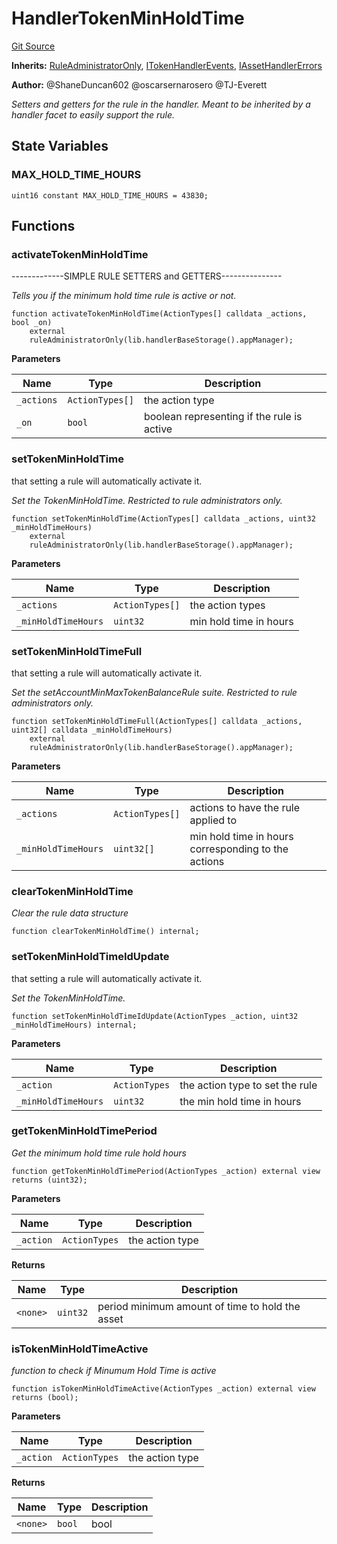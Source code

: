 # HandlerTokenMinHoldTime
[Git Source](https://github.com/thrackle-io/tron/blob/cbc87814d6bed0b3e71e8ab959486c532d05c771/src/client/token/handler/ruleContracts/HandlerTokenMinHoldTime.sol)

**Inherits:**
[RuleAdministratorOnly](/src/protocol/economic/RuleAdministratorOnly.sol/contract.RuleAdministratorOnly.md), [ITokenHandlerEvents](/src/common/IEvents.sol/interface.ITokenHandlerEvents.md), [IAssetHandlerErrors](/src/common/IErrors.sol/interface.IAssetHandlerErrors.md)

**Author:**
@ShaneDuncan602 @oscarsernarosero @TJ-Everett

*Setters and getters for the rule in the handler. Meant to be inherited by a handler
facet to easily support the rule.*


## State Variables
### MAX_HOLD_TIME_HOURS

```solidity
uint16 constant MAX_HOLD_TIME_HOURS = 43830;
```


## Functions
### activateTokenMinHoldTime

-------------SIMPLE RULE SETTERS and GETTERS---------------

*Tells you if the minimum hold time rule is active or not.*


```solidity
function activateTokenMinHoldTime(ActionTypes[] calldata _actions, bool _on)
    external
    ruleAdministratorOnly(lib.handlerBaseStorage().appManager);
```
**Parameters**

|Name|Type|Description|
|----|----|-----------|
|`_actions`|`ActionTypes[]`|the action type|
|`_on`|`bool`|boolean representing if the rule is active|


### setTokenMinHoldTime

that setting a rule will automatically activate it.

*Set the TokenMinHoldTime. Restricted to rule administrators only.*


```solidity
function setTokenMinHoldTime(ActionTypes[] calldata _actions, uint32 _minHoldTimeHours)
    external
    ruleAdministratorOnly(lib.handlerBaseStorage().appManager);
```
**Parameters**

|Name|Type|Description|
|----|----|-----------|
|`_actions`|`ActionTypes[]`|the action types|
|`_minHoldTimeHours`|`uint32`|min hold time in hours|


### setTokenMinHoldTimeFull

that setting a rule will automatically activate it.

*Set the setAccountMinMaxTokenBalanceRule suite. Restricted to rule administrators only.*


```solidity
function setTokenMinHoldTimeFull(ActionTypes[] calldata _actions, uint32[] calldata _minHoldTimeHours)
    external
    ruleAdministratorOnly(lib.handlerBaseStorage().appManager);
```
**Parameters**

|Name|Type|Description|
|----|----|-----------|
|`_actions`|`ActionTypes[]`|actions to have the rule applied to|
|`_minHoldTimeHours`|`uint32[]`|min hold time in hours corresponding to the actions|


### clearTokenMinHoldTime

*Clear the rule data structure*


```solidity
function clearTokenMinHoldTime() internal;
```

### setTokenMinHoldTimeIdUpdate

that setting a rule will automatically activate it.

*Set the TokenMinHoldTime.*


```solidity
function setTokenMinHoldTimeIdUpdate(ActionTypes _action, uint32 _minHoldTimeHours) internal;
```
**Parameters**

|Name|Type|Description|
|----|----|-----------|
|`_action`|`ActionTypes`|the action type to set the rule|
|`_minHoldTimeHours`|`uint32`|the min hold time in hours|


### getTokenMinHoldTimePeriod

*Get the minimum hold time rule hold hours*


```solidity
function getTokenMinHoldTimePeriod(ActionTypes _action) external view returns (uint32);
```
**Parameters**

|Name|Type|Description|
|----|----|-----------|
|`_action`|`ActionTypes`|the action type|

**Returns**

|Name|Type|Description|
|----|----|-----------|
|`<none>`|`uint32`|period minimum amount of time to hold the asset|


### isTokenMinHoldTimeActive

*function to check if Minumum Hold Time is active*


```solidity
function isTokenMinHoldTimeActive(ActionTypes _action) external view returns (bool);
```
**Parameters**

|Name|Type|Description|
|----|----|-----------|
|`_action`|`ActionTypes`|the action type|

**Returns**

|Name|Type|Description|
|----|----|-----------|
|`<none>`|`bool`|bool|


